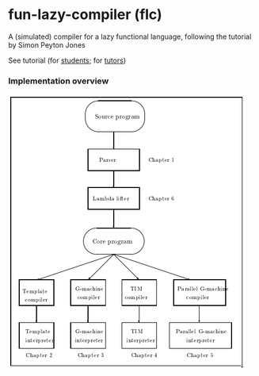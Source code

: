 # fun-lazy-compiler (flc)
A (simulated) compiler for a lazy functional language, following the tutorial by Simon Peyton Jones

See tutorial (for [students][student.pdf]; for [tutors][tutor.pdf])

### Implementation overview
![Implementation overview][implementation_overview.png]

[student.pdf]: https://www.microsoft.com/en-us/research/wp-content/uploads/1992/01/student.pdf
[tutor.pdf]: https://www.microsoft.com/en-us/research/uploads/prod/1992/01/tutor.pdf
[implementation_overview.png]: ./res/implementation_overview.png
